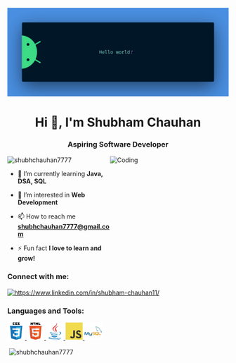 ![logo](https://raw.githubusercontent.com/smohata/smohata/master/resources/banner.png)
<h1 align="center">Hi 👋, I'm Shubham Chauhan</h1>
<h3 align="center">Aspiring Software Developer</h3>
<img align="right" alt="Coding" width="270" height= "250" src="https://img.freepik.com/premium-vector/illustration-web-development-programmer-coding-website_746655-2843.jpg">



<p align="left"> <img src="https://komarev.com/ghpvc/?username=shubhchauhan7777&label=Profile%20views&color=0e75b6&style=flat" alt="shubhchauhan7777" /> </p>

- 🌱 I’m currently learning **Java, DSA, SQL**

- 👀 I’m interested in **Web Development**

- 📫 How to reach me **shubhchauhan7777@gmail.com**

- ⚡ Fun fact **I love to learn and grow!**

<h3 align="left">Connect with me:</h3>
<p align="left">
<a href="https://linkedin.com/in/https://www.linkedin.com/in/shubham-chauhan11/" target="blank"><img align="center" src="https://raw.githubusercontent.com/rahuldkjain/github-profile-readme-generator/master/src/images/icons/Social/linked-in-alt.svg" alt="https://www.linkedin.com/in/shubham-chauhan11/" height="30" width="40" /></a>
</p>

<h3 align="left">Languages and Tools:</h3>
<p align="left"> <a href="https://www.w3schools.com/css/" target="_blank" rel="noreferrer"> <img src="https://raw.githubusercontent.com/devicons/devicon/master/icons/css3/css3-original-wordmark.svg" alt="css3" width="40" height="40"/> </a> <a href="https://www.w3.org/html/" target="_blank" rel="noreferrer"> <img src="https://raw.githubusercontent.com/devicons/devicon/master/icons/html5/html5-original-wordmark.svg" alt="html5" width="40" height="40"/> </a> <a href="https://www.java.com" target="_blank" rel="noreferrer"> <img src="https://raw.githubusercontent.com/devicons/devicon/master/icons/java/java-original.svg" alt="java" width="40" height="40"/> </a> <a href="https://developer.mozilla.org/en-US/docs/Web/JavaScript" target="_blank" rel="noreferrer"> <img src="https://raw.githubusercontent.com/devicons/devicon/master/icons/javascript/javascript-original.svg" alt="javascript" width="40" height="40"/> </a> <a href="https://www.mysql.com/" target="_blank" rel="noreferrer"> <img src="https://raw.githubusercontent.com/devicons/devicon/master/icons/mysql/mysql-original-wordmark.svg" alt="mysql" width="40" height="40"/> </a> </p>

<p>&nbsp;<img align="center" src="https://github-readme-stats.vercel.app/api?username=shubhchauhan7777&show_icons=true&locale=en" alt="shubhchauhan7777" /></p>
